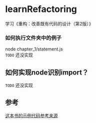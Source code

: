 # learnRefactoring
学习《重构：改善既有代码的设计（第2版）》

### 如何执行文件夹中的例子
node chapter_1/statement.js 
<br>
`TODO` 还没实现

## 如何实现node识别import？
`TODO` 还没实现

## 参考
[这本书的示例代码参考来源](https://github.com/jsgohan/refactoring-art)


